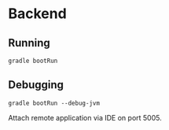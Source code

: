 # Backend

## Running
```
gradle bootRun
```

## Debugging
```
gradle bootRun --debug-jvm
```

Attach remote application via IDE on port 5005.